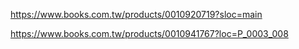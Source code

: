 https://www.books.com.tw/products/0010920719?sloc=main

https://www.books.com.tw/products/0010941767?loc=P_0003_008

